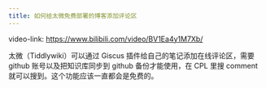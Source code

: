 ```yaml
---
title: 如何给太微免费部署的博客添加评论区
---
```


video-link: <https://www.bilibili.com/video/BV1Ea4y1M7Xb/>

太微（Tiddlywiki）可以通过 Giscus 插件给自己的笔记添加在线评论区，需要 github 账号以及把知识库同步到 github 备份才能使用，在 CPL 里搜 comment 就可以搜到。这个功能应该一直都会是免费的。